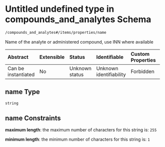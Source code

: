 # Untitled undefined type in compounds\_and\_analytes Schema

```txt
/compounds_and_analytes#/items/properties/name
```

Name of the analyte or administered compound, use INN where available

| Abstract            | Extensible | Status         | Identifiable            | Custom Properties | Additional Properties | Access Restrictions | Defined In                                                                                                    |
| :------------------ | :--------- | :------------- | :---------------------- | :---------------- | :-------------------- | :------------------ | :------------------------------------------------------------------------------------------------------------ |
| Can be instantiated | No         | Unknown status | Unknown identifiability | Forbidden         | Allowed               | none                | [compounds\_and\_analytes.schema.json\*](../../out/compounds_and_analytes.schema.json "open original schema") |

## name Type

`string`

## name Constraints

**maximum length**: the maximum number of characters for this string is: `255`

**minimum length**: the minimum number of characters for this string is: `1`
